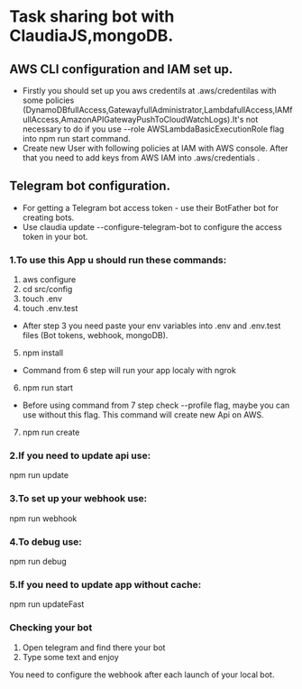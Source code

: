 
# Task sharing bot with ClaudiaJS,mongoDB.

## AWS CLI configuration and IAM set up.
- Firstly you should set up you aws credentils at .aws/credentilas with some policies
(DynamoDBfullAccess,GatewayfullAdministrator,LambdafullAccess,IAMfullAccess,AmazonAPIGatewayPushToCloudWatchLogs).It's not necessary to do if you use --role AWSLambdaBasicExecutionRole flag into npm run start command.
- Create new User with following policies at IAM with AWS console. After that you need to add keys from AWS IAM into .aws/credentials .

## Telegram bot configuration.
- For getting a Telegram bot access token - use their BotFather bot for creating bots.
- Use claudia update --configure-telegram-bot to configure the access token in your bot.

### 1.To use this App u should run these commands:
1) aws configure
2) cd src/config
3) touch .env
4) touch .env.test
- After step 3 you need paste your env variables into .env and .env.test files (Bot tokens, webhook, mongoDB).
5) npm install
- Command from 6 step will run your app localy with ngrok
6) npm run start 
- Before using command from 7 step check --profile flag, maybe you can use without this flag. This command will create new Api on AWS. 
7) npm run create

### 2.If you need to update api use:
 npm run update

### 3.To set up your webhook use:
 npm run webhook

### 4.To debug use:
 npm run debug

### 5.If you need to update app without cache:
 npm run updateFast


### Checking your bot
1) Open telegram and find there your bot
2) Type some text and enjoy

You need to configure the webhook after each launch of your local bot.